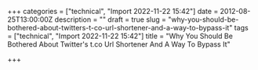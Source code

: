 +++
categories = ["technical", "Import 2022-11-22 15:42"]
date = 2012-08-25T13:00:00Z
description = ""
draft = true
slug = "why-you-should-be-bothered-about-twitters-t-co-url-shortener-and-a-way-to-bypass-it"
tags = ["technical", "Import 2022-11-22 15:42"]
title = "Why You Should Be Bothered About Twitter's t.co Url Shortener And A Way To Bypass It"

+++




